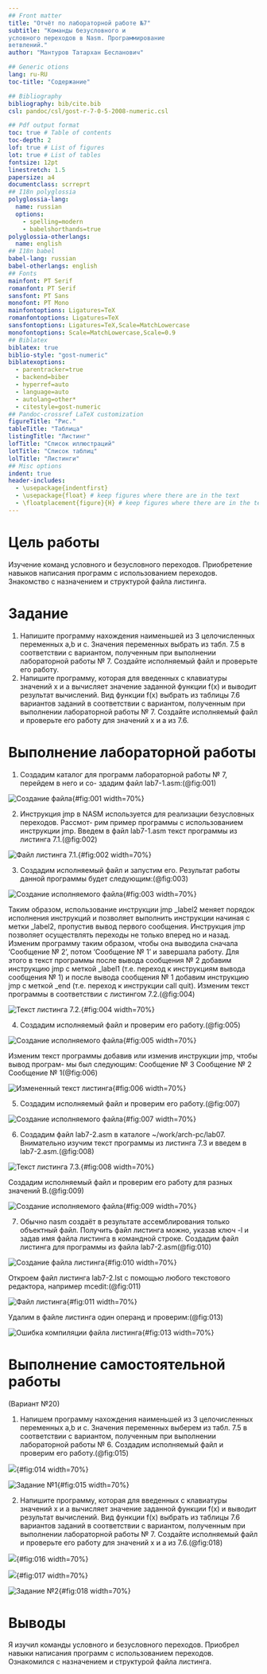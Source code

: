```yaml
---
## Front matter
title: "Отчёт по лабораторной работе №7"
subtitle: "Команды безусловного и
условного переходов в Nasm. Программирование
ветвлений."
author: "Мантуров Татархан Бесланович"

## Generic otions
lang: ru-RU
toc-title: "Содержание"

## Bibliography
bibliography: bib/cite.bib
csl: pandoc/csl/gost-r-7-0-5-2008-numeric.csl

## Pdf output format
toc: true # Table of contents
toc-depth: 2
lof: true # List of figures
lot: true # List of tables
fontsize: 12pt
linestretch: 1.5
papersize: a4
documentclass: scrreprt
## I18n polyglossia
polyglossia-lang:
  name: russian
  options:
	- spelling=modern
	- babelshorthands=true
polyglossia-otherlangs:
  name: english
## I18n babel
babel-lang: russian
babel-otherlangs: english
## Fonts
mainfont: PT Serif
romanfont: PT Serif
sansfont: PT Sans
monofont: PT Mono
mainfontoptions: Ligatures=TeX
romanfontoptions: Ligatures=TeX
sansfontoptions: Ligatures=TeX,Scale=MatchLowercase
monofontoptions: Scale=MatchLowercase,Scale=0.9
## Biblatex
biblatex: true
biblio-style: "gost-numeric"
biblatexoptions:
  - parentracker=true
  - backend=biber
  - hyperref=auto
  - language=auto
  - autolang=other*
  - citestyle=gost-numeric
## Pandoc-crossref LaTeX customization
figureTitle: "Рис."
tableTitle: "Таблица"
listingTitle: "Листинг"
lofTitle: "Список иллюстраций"
lotTitle: "Список таблиц"
lolTitle: "Листинги"
## Misc options
indent: true
header-includes:
  - \usepackage{indentfirst}
  - \usepackage{float} # keep figures where there are in the text
  - \floatplacement{figure}{H} # keep figures where there are in the text
---
```


# Цель работы

Изучение команд условного и безусловного переходов. Приобретение навыков написания
программ с использованием переходов. Знакомство с назначением и структурой файла
листинга.

# Задание

1. Напишите программу нахождения наименьшей из 3 целочисленных переменных a,b и c.
Значения переменных выбрать из табл. 7.5 в соответствии с вариантом, полученным
при выполнении лабораторной работы № 7. Создайте исполняемый файл и проверьте
его работу.
2. Напишите программу, которая для введенных с клавиатуры значений x и a вычисляет
значение заданной функции f(x) и выводит результат вычислений. Вид функции f(x)
выбрать из таблицы 7.6 вариантов заданий в соответствии с вариантом, полученным
при выполнении лабораторной работы № 7. Создайте исполняемый файл и проверьте
его работу для значений x и a из 7.6.


# Выполнение лабораторной работы

1. Создадим каталог для программ лабораторной работы № 7, перейдем в него и со-
здадим файл lab7-1.asm:(@fig:001)

![Создание файла](image/msg902554170-1004350.jpg){#fig:001 width=70%}

2. Инструкция jmp в NASM используется для реализации безусловных переходов. Рассмот-
рим пример программы с использованием инструкции jmp. Введем в файл lab7-1.asm
текст программы из листинга 7.1.(@fig:002)

![Файл листинга 7.1.](image/msg902554170-1004579.jpg){#fig:002 width=70%}

3. Создадим исполняемый файл и запустим его. Результат работы данной программы будет
следующим:(@fig:003)

![Создание исполняемого файла](image/msg902554170-1004396.jpg){#fig:003 width=70%}

Таким образом, использование инструкции jmp _label2 меняет порядок исполнения
инструкций и позволяет выполнить инструкции начиная с метки _label2, пропустив вывод
первого сообщения.
Инструкция jmp позволяет осуществлять переходы не только вперед но и назад. Изменим
программу таким образом, чтобы она выводила сначала ‘Сообщение № 2’, потом ‘Сообщение
№ 1’ и завершала работу. Для этого в текст программы после вывода сообщения № 2 добавим
инструкцию jmp с меткой _label1 (т.е. переход к инструкциям вывода сообщения № 1)
и после вывода сообщения № 1 добавим инструкцию jmp с меткой _end (т.е. переход к
инструкции call quit). Изменим текст программы в соответствии с листингом 7.2.(@fig:004)

![Текст листинга 7.2.](image/msg902554170-1004580.jpg){#fig:004 width=70%}

4. Создадим исполняемый файл и проверим его работу.(@fig:005)

![Создание исполняемого файла](image/msg902554170-1004581.jpg){#fig:005 width=70%}

Изменим текст программы добавив или изменив инструкции jmp, чтобы вывод програм-
мы был следующим:
Сообщение № 3
Сообщение № 2
Сообщение № 1(@fig:006)

![Измененный текст листинга](image/msg902554170-1005170.jpg){#fig:006 width=70%}

5. Создадим исполняемый файл и проверим его работу.(@fig:007)

![Создание исполняемого файла](image/photo1700935202.jpeg){#fig:007 width=70%}

6. Создадим файл lab7-2.asm в каталоге ~/work/arch-pc/lab07. Внимательно изучим текст
программы из листинга 7.3 и введем в lab7-2.asm.(@fig:008)

![Текст листинга 7.3.](image/msg902554170-1005172.jpg){#fig:008 width=70%}

Создадим исполняемый файл и проверим его работу для разных значений B.(@fig:009)

![Создание исполняемого файла](image/msg902554170-1004582.jpg){#fig:009 width=70%}

7. Обычно nasm создаёт в результате ассемблирования только объектный файл. Получить
файл листинга можно, указав ключ -l и задав имя файла листинга в командной строке.
Создадим файл листинга для программы из файла lab7-2.asm(@fig:010)

![Создание файла листинга](image/msg902554170-1004582.jpg){#fig:010 width=70%}

Откроем файл листинга lab7-2.lst с помощью любого текстового редактора, например
mcedit:(@fig:011)

![Файл листинга](image/msg902554170-1004583.jpg){#fig:011 width=70%}

Удалим в файле листинга один операнд и проверим:(@fig:013)

![Ошибка компиляции файла листинга](image/photo1700936338.jpeg){#fig:013 width=70%}

# Выполнение самостоятельной работы

(Вариант №20)
1. Напишем программу нахождения наименьшей из 3 целочисленных переменных a,b и c.
Значения переменных выберем из табл. 7.5 в соответствии с вариантом, полученным
при выполнении лабораторной работы № 6. Создадим исполняемый файл и проверим
его работу.(@fig:015)

![](image/msg902554170-1004766.jpg){#fig:014 width=70%}

![Задание №1](image/photo1700937779.jpeg){#fig:015 width=70%}

2. Напишите программу, которая для введенных с клавиатуры значений x и a вычисляет
значение заданной функции f(x) и выводит результат вычислений. Вид функции f(x)
выбрать из таблицы 7.6 вариантов заданий в соответствии с вариантом, полученным
при выполнении лабораторной работы № 7. Создайте исполняемый файл и проверьте
его работу для значений x и a из 7.6.(@fig:018)

![](image/msg902554170-1005118.jpg){#fig:016 width=70%}

![](image/msg902554170-1005107.jpg){#fig:017 width=70%}

![Задание №2](image/msg902554170-1005336.jpg){#fig:018 width=70%}


# Выводы

Я изучил команды условного и безусловного переходов. Приобрел навыки написания
программ с использованием переходов. Ознакомился с назначением и структурой файла
листинга.


